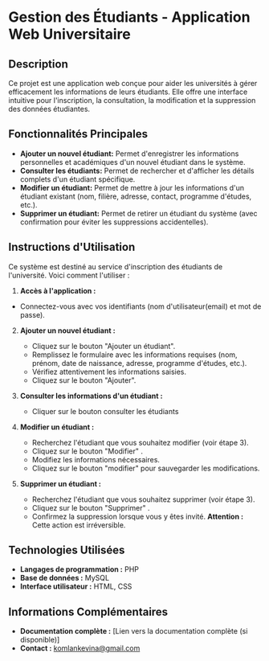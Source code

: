 # Gestion des Étudiants - Application Web Universitaire

## Description

Ce projet est une application web conçue pour aider les universités à gérer efficacement les informations de leurs étudiants. Elle offre une interface intuitive pour l'inscription, la consultation, la modification et la suppression des données étudiantes.

## Fonctionnalités Principales

*   **Ajouter un nouvel étudiant:** Permet d'enregistrer les informations personnelles et académiques d'un nouvel étudiant dans le système.
*   **Consulter les étudiants:** Permet de rechercher et d'afficher les détails complets d'un étudiant spécifique.
*   **Modifier un étudiant:** Permet de mettre à jour les informations d'un étudiant existant (nom, filière, adresse, contact, programme d'études, etc.).
*   **Supprimer un étudiant:** Permet de retirer un étudiant du système (avec confirmation pour éviter les suppressions accidentelles).

## Instructions d'Utilisation

Ce système est destiné au service d'inscription des étudiants de l'université. Voici comment l'utiliser :

1.  **Accès à l'application :**
   *   Connectez-vous avec vos identifiants (nom d'utilisateur(email) et mot de passe).

2.  **Ajouter un nouvel étudiant :**
    *   Cliquez sur le bouton "Ajouter un étudiant".
    *   Remplissez le formulaire avec les informations requises (nom, prénom, date de naissance, adresse, programme d'études, etc.).
    *   Vérifiez attentivement les informations saisies.
    *   Cliquez sur le bouton "Ajouter".

3.  **Consulter les informations d'un étudiant :**
    *   Cliquer sur le bouton consulter les étudiants
4.  **Modifier un étudiant :**
    *   Recherchez l'étudiant que vous souhaitez modifier (voir étape 3).
    *   Cliquez sur le bouton "Modifier" .
    *   Modifiez les informations nécessaires.
    *   Cliquez sur le bouton "modifier" pour sauvegarder les modifications.

5.  **Supprimer un étudiant :**
    *   Recherchez l'étudiant que vous souhaitez supprimer (voir étape 3).
    *   Cliquez sur le bouton "Supprimer" .
    *   Confirmez la suppression lorsque vous y êtes invité.  **Attention :** Cette action est irréversible.

## Technologies Utilisées

*   **Langages de programmation :** PHP
*   **Base de données :** MySQL
*   **Interface utilisateur :** HTML, CSS

## Informations Complémentaires

*   **Documentation complète :** [Lien vers la documentation complète (si disponible)]
*   **Contact :** komlankevina@gmail.com
